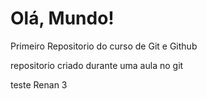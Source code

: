 # Olá, Mundo!
 Primeiro Repositorio do curso de Git e Github

 repositorio criado durante uma aula no git

 teste Renan 3
 

